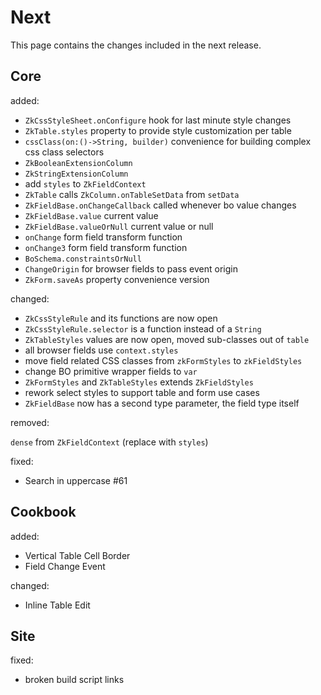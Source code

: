 # Next

This page contains the changes included in the next release.

## Core

added:

- `ZkCssStyleSheet.onConfigure` hook for last minute style changes
- `ZkTable.styles` property to provide style customization per table
- `cssClass(on:()->String, builder)` convenience for building complex css class selectors
- `ZkBooleanExtensionColumn`
- `ZkStringExtensionColumn`
- add `styles` to `ZkFieldContext`
- `ZkTable` calls `ZkColumn.onTableSetData` from `setData`
- `ZkFieldBase.onChangeCallback` called whenever bo value changes
- `ZkFieldBase.value` current value
- `ZkFieldBase.valueOrNull` current value or null
- `onChange` form field transform function
- `onChange3` form field transform function
- `BoSchema.constraintsOrNull`
- `ChangeOrigin` for browser fields to pass event origin
- `ZkForm.saveAs` property convenience version

changed:

- `ZkCssStyleRule` and its functions are now open
- `ZkCssStyleRule.selector` is a function instead of a `String`
- `ZkTableStyles` values are now open, moved sub-classes out of `table`
- all browser fields use `context.styles`
- move field related CSS classes from `zkFormStyles` to `zkFieldStyles`
- change BO primitive wrapper fields to `var`
- `ZkFormStyles` and `ZkTableStyles` extends `ZkFieldStyles`
- rework select styles to support table and form use cases
- `ZkFieldBase` now has a second type parameter, the field type itself

removed:

`dense` from `ZkFieldContext` (replace with `styles`)

fixed:

- Search in uppercase #61

## Cookbook

added:

- Vertical Table Cell Border
- Field Change Event

changed:

- Inline Table Edit

## Site

fixed:

- broken build script links